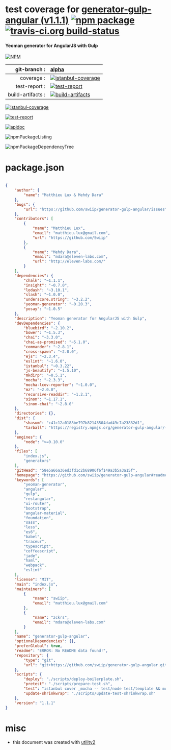 # test coverage for  [generator-gulp-angular (v1.1.1)](https://github.com/swiip/generator-gulp-angular#readme)  [![npm package](https://img.shields.io/npm/v/npmtest-generator-gulp-angular.svg?style=flat-square)](https://www.npmjs.org/package/npmtest-generator-gulp-angular) [![travis-ci.org build-status](https://api.travis-ci.org/npmtest/node-npmtest-generator-gulp-angular.svg)](https://travis-ci.org/npmtest/node-npmtest-generator-gulp-angular)
#### Yeoman generator for AngularJS with Gulp

[![NPM](https://nodei.co/npm/generator-gulp-angular.png?downloads=true)](https://www.npmjs.com/package/generator-gulp-angular)

| git-branch : | [alpha](https://github.com/npmtest/node-npmtest-generator-gulp-angular/tree/alpha)|
|--:|:--|
| coverage : | [![istanbul-coverage](https://npmtest.github.io/node-npmtest-generator-gulp-angular/build/coverage.badge.svg)](https://npmtest.github.io/node-npmtest-generator-gulp-angular/build/coverage.html/index.html)|
| test-report : | [![test-report](https://npmtest.github.io/node-npmtest-generator-gulp-angular/build/test-report.badge.svg)](https://npmtest.github.io/node-npmtest-generator-gulp-angular/build/test-report.html)|
| build-artifacts : | [![build-artifacts](https://npmtest.github.io/node-npmtest-generator-gulp-angular/glyphicons_144_folder_open.png)](https://github.com/npmtest/node-npmtest-generator-gulp-angular/tree/gh-pages/build)|

[![istanbul-coverage](https://npmtest.github.io/node-npmtest-generator-gulp-angular/build/screenCapture.buildCustomOrg.browser.coverage.html.png)](https://npmtest.github.io/node-npmtest-generator-gulp-angular/build/coverage.html/index.html)

[![test-report](https://npmtest.github.io/node-npmtest-generator-gulp-angular/build/screenCapture.buildCustomOrg.browser.%252Fhome%252Ftravis%252Fbuild%252Fnpmtest%252Fnode-npmtest-generator-gulp-angular%252Ftmp%252Fbuild%252Ftest-report.html.png)](https://npmtest.github.io/node-npmtest-generator-gulp-angular/build/test-report.html)

[![apidoc](https://npmdoc.github.io/node-npmdoc-generator-gulp-angular/build/screenCapture.buildApidoc.browser.%252Fhome%252Ftravis%252Fbuild%252Fnpmdoc%252Fnode-npmdoc-generator-gulp-angular%252Ftmp%252Fbuild%252Fapidoc.html.png)](https://npmdoc.github.io/node-npmdoc-generator-gulp-angular/build/apidoc.html)

![npmPackageListing](https://npmtest.github.io/node-npmtest-generator-gulp-angular/build/screenCapture.npmPackageListing.svg)

![npmPackageDependencyTree](https://npmtest.github.io/node-npmtest-generator-gulp-angular/build/screenCapture.npmPackageDependencyTree.svg)



# package.json

```json

{
    "author": {
        "name": "Matthieu Lux & Mehdy Dara"
    },
    "bugs": {
        "url": "https://github.com/swiip/generator-gulp-angular/issues"
    },
    "contributors": [
        {
            "name": "Matthieu Lux",
            "email": "matthieu.lux@gmail.com",
            "url": "https://github.com/Swiip"
        },
        {
            "name": "Mehdy Dara",
            "email": "mdara@eleven-labs.com",
            "url": "http://eleven-labs.com/"
        }
    ],
    "dependencies": {
        "chalk": "~1.1.1",
        "insight": "~0.7.0",
        "lodash": "~3.10.1",
        "slash": "~1.0.0",
        "underscore.string": "~3.2.2",
        "yeoman-generator": "~0.20.3",
        "yosay": "~1.0.5"
    },
    "description": "Yeoman generator for AngularJS with Gulp",
    "devDependencies": {
        "bluebird": "~2.10.2",
        "bower": "~1.5.3",
        "chai": "~3.3.0",
        "chai-as-promised": "~5.1.0",
        "commander": "~2.8.1",
        "cross-spawn": "~2.0.0",
        "ejs": "~2.3.4",
        "eslint": "~1.6.0",
        "istanbul": "~0.3.22",
        "js-beautify": "~1.5.10",
        "mkdirp": "~0.5.1",
        "mocha": "~2.3.3",
        "mocha-lcov-reporter": "~1.0.0",
        "mz": "~2.0.0",
        "recursive-readdir": "~1.2.1",
        "sinon": "~1.17.1",
        "sinon-chai": "~2.8.0"
    },
    "directories": {},
    "dist": {
        "shasum": "c41c12a0188be797b82143504dad49c7a23832d1",
        "tarball": "https://registry.npmjs.org/generator-gulp-angular/-/generator-gulp-angular-1.1.1.tgz"
    },
    "engines": {
        "node": ">=0.10.0"
    },
    "files": [
        "index.js",
        "generators"
    ],
    "gitHead": "58e5a66a36ed3fd1c2b68906f6f149a3b5a3a15f",
    "homepage": "https://github.com/swiip/generator-gulp-angular#readme",
    "keywords": [
        "yeoman-generator",
        "angular",
        "gulp",
        "restangular",
        "ui-router",
        "bootstrap",
        "angular-material",
        "foundation",
        "sass",
        "less",
        "es6",
        "babel",
        "traceur",
        "typescript",
        "coffeescript",
        "jade",
        "haml",
        "webpack",
        "eslint"
    ],
    "license": "MIT",
    "main": "index.js",
    "maintainers": [
        {
            "name": "swiip",
            "email": "matthieu.lux@gmail.com"
        },
        {
            "name": "zckrs",
            "email": "mdara@eleven-labs.com"
        }
    ],
    "name": "generator-gulp-angular",
    "optionalDependencies": {},
    "preferGlobal": true,
    "readme": "ERROR: No README data found!",
    "repository": {
        "type": "git",
        "url": "git+https://github.com/swiip/generator-gulp-angular.git"
    },
    "scripts": {
        "deploy": "./scripts/deploy-boilerplate.sh",
        "pretest": "./scripts/prepare-test.sh",
        "test": "istanbul cover _mocha -- test/node test/template && mocha test/inception/test-inception.js -ig protractor --no-insight",
        "update-shrinkwrap": "./scripts/update-test-shrinkwrap.sh"
    },
    "version": "1.1.1"
}
```



# misc
- this document was created with [utility2](https://github.com/kaizhu256/node-utility2)
